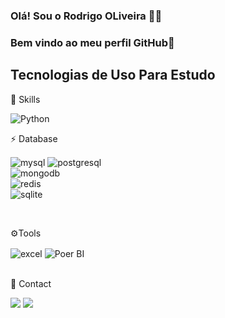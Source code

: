 ### Olá! Sou o Rodrigo OLiveira ✌🏻
### Bem vindo ao meu perfil GitHub👋

## Tecnologias de Uso Para Estudo

🚀 Skills

<div style="display: inline_block">
 
  <img align="center" alt="Python" 
   src="https://img.shields.io/badge/Python-14354C?style=for-the-badge&logo=python&logoColor=white"/> 

   ⚡ Database
   
  <img align="center" alt="mysql" 
   src="https://img.shields.io/badge/MySQL-005C84?style=for-the-badge&logo=mysql&logoColor=white"/> 
  <img align="center" alt="postgresql"
   src="https://img.shields.io/badge/PostgreSQL-316192?style=for-the-badge&logo=postgresql&logoColor=white"/>  
  <img align="center" alt="mongodb" 
   src="https://img.shields.io/badge/MongoDB-4EA94B?style=for-the-badge&logo=mongodb&logoColor=white"/>  
  <img align="center" alt="redis" 
   src="https://img.shields.io/badge/redis-%23DD0031.svg?&style=for-the-badge&logo=redis&logoColor=white"/>  
  <img align="center" alt="sqlite" 
   src="https://img.shields.io/badge/SQLite-07405E?style=for-the-badge&logo=sqlite&logoColor=white"/>    
</div><br/>

 ⚙️Tools
<div style="display: inline_block">
   <img align="center" alt="excel" 
   src="https://img.shields.io/badge/Microsoft_Excel-217346?style=for-the-badge&logo=microsoft-excel&logoColor=white"/>
 <img align="center" alt="Poer BI" 
   src="https://img.shields.io/badge/Microsoft_Excel-217346?style=for-the-badge&logo=microsoft-excel&logoColor=white"/>
 </div><br/>  
  
📱 Contact

<div> 
  <a href = "#"><img src="https://img.shields.io/badge/-Gmail-%23333?style=for-the-badge&logo=gmail&logoColor=white" target="_blank"></a>
  <a href="https://www.linkedin.com/in/rodrigo-oliveira24" target="_blank"><img src="https://img.shields.io/badge/-LinkedIn-%230077B5?style=for-the-badge&logo=linkedin&logoColor=white" target="_blank"></a>     
</div>
